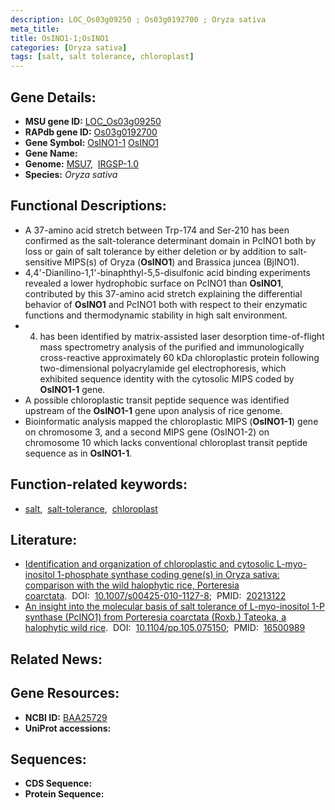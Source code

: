 ```yaml
---
description: LOC_Os03g09250 ; Os03g0192700 ; Oryza sativa
meta_title:
title: OsINO1-1;OsINO1
categories: [Oryza sativa]
tags: [salt, salt tolerance, chloroplast]
---
```


## Gene Details:
- **MSU gene ID:** [LOC_Os03g09250](http://rice.uga.edu/cgi-bin/ORF_infopage.cgi?orf=LOC_Os03g09250)  
- **RAPdb gene ID:** [Os03g0192700](https://rapdb.dna.affrc.go.jp/locus/?name=Os03g0192700)  
- **Gene Symbol:** <u>OsINO1-1</u>&nbsp;<u>OsINO1</u>
- **Gene Name:**
- **Genome:**  [MSU7](http://rice.uga.edu/),&nbsp;&nbsp;[IRGSP-1.0](https://rapdb.dna.affrc.go.jp/download/irgsp1.html)
- **Species:** *Oryza sativa*

## Functional Descriptions:
   - A 37-amino acid stretch between Trp-174 and Ser-210 has been confirmed as the salt-tolerance determinant domain in PcINO1 both by loss or gain of salt tolerance by either deletion or by addition to salt-sensitive MIPS(s) of Oryza (**OsINO1**) and Brassica juncea (BjINO1).
   - 4,4'-Dianilino-1,1'-binaphthyl-5,5-disulfonic acid binding experiments revealed a lower hydrophobic surface on PcINO1 than **OsINO1**, contributed by this 37-amino acid stretch explaining the differential behavior of **OsINO1** and PcINO1 both with respect to their enzymatic functions and thermodynamic stability in high salt environment.
   - 4) has been identified by matrix-assisted laser desorption time-of-flight mass spectrometry analysis of the purified and immunologically cross-reactive approximately 60 kDa chloroplastic protein following two-dimensional polyacrylamide gel electrophoresis, which exhibited sequence identity with the cytosolic MIPS coded by **OsINO1-1** gene.
   - A possible chloroplastic transit peptide sequence was identified upstream of the **OsINO1-1** gene upon analysis of rice genome.
   - Bioinformatic analysis mapped the chloroplastic MIPS (**OsINO1-1**) gene on chromosome 3, and a second MIPS gene (OsINO1-2) on chromosome 10 which lacks conventional chloroplast transit peptide sequence as in **OsINO1-1**.

## Function-related keywords:
   - [salt](/tags/salt/),&nbsp;&nbsp;[salt-tolerance](/tags/salt-tolerance/),&nbsp;&nbsp;[chloroplast](/tags/chloroplast/)

## Literature:
   - [Identification and organization of chloroplastic and cytosolic L-myo-inositol 1-phosphate synthase coding gene(s) in Oryza sativa: comparison with the wild halophytic rice, Porteresia coarctata](https://www.doi.org/10.1007/s00425-010-1127-8).&nbsp;&nbsp;DOI:&nbsp;&nbsp;[10.1007/s00425-010-1127-8](https://www.doi.org/10.1007/s00425-010-1127-8);&nbsp;&nbsp;PMID:&nbsp;&nbsp;[20213122](https://pubmed.ncbi.nlm.nih.gov/20213122/)
   - [An insight into the molecular basis of salt tolerance of L-myo-inositol 1-P synthase (PcINO1) from Porteresia coarctata (Roxb.) Tateoka, a halophytic wild rice](https://www.doi.org/10.1104/pp.105.075150).&nbsp;&nbsp;DOI:&nbsp;&nbsp;[10.1104/pp.105.075150](https://www.doi.org/10.1104/pp.105.075150);&nbsp;&nbsp;PMID:&nbsp;&nbsp;[16500989](https://pubmed.ncbi.nlm.nih.gov/16500989/)

## Related News:

## Gene Resources:
- **NCBI ID:**  [BAA25729](http://www.ncbi.nlm.nih.gov/nuccore/BAA25729)
- **UniProt accessions:** [](https://www.uniprot.org/uniprotkb//entry)

## Sequences:
- **CDS Sequence:**
- **Protein Sequence:**
